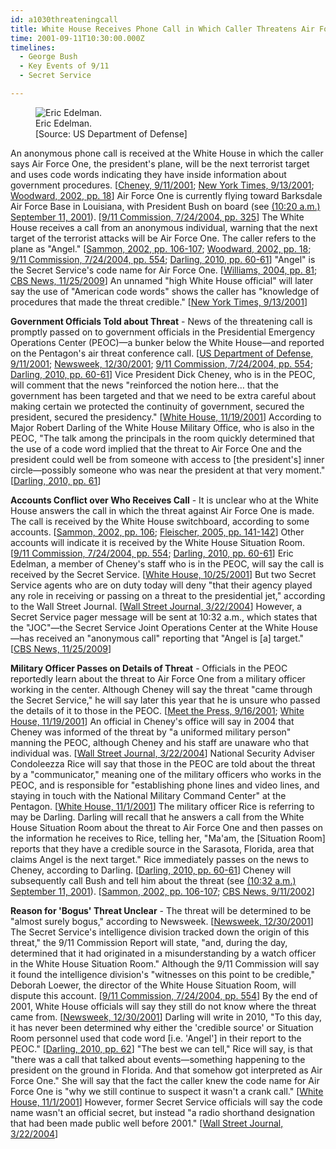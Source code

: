 ```yaml
---
id: a1030threateningcall
title: White House Receives Phone Call in Which Caller Threatens Air Force One
time: 2001-09-11T10:30:00.000Z
timelines:
  - George Bush
  - Key Events of 9/11
  - Secret Service

---
```


<figure class="image">
  <img alt="Eric Edelman." src="https://i2.wp.com/cdn.historycommons.org/images/events/Eric_Edelman_2050081722-45949.jpg" />
  <figcaption>Eric Edelman.<br>[Source: US Department of Defense]</figcaption>
</figure>

An anonymous phone call is received at the White House in which the caller says Air Force One, the president's plane, will be the next terrorist target and uses code words indicating they have inside information about government procedures. [[Cheney, 9/11/2001][1]; [New York Times, 9/13/2001][2]; [Woodward, 2002, pp. 18][3]] Air Force One is currently flying toward Barksdale Air Force Base in Louisiana, with President Bush on board (see [(10:20 a.m.) September 11, 2001](/timeline/#a1020destinationbarksdale)). [[9/11 Commission, 7/24/2004, pp. 325][4]] The White House receives a call from an anonymous individual, warning that the next target of the terrorist attacks will be Air Force One. The caller refers to the plane as "Angel." [[Sammon, 2002, pp. 106-107][5]; [Woodward, 2002, pp. 18][3]; [9/11 Commission, 7/24/2004, pp. 554][4]; [Darling, 2010, pp. 60-61][6]] "Angel" is the Secret Service's code name for Air Force One. [[Williams, 2004, pp. 81][7]; [CBS News, 11/25/2009][8]] An unnamed "high White House official" will later say the use of "American code words" shows the caller has "knowledge of procedures that made the threat credible." [[New York Times, 9/13/2001][9]]

**Government Officials Told about Threat** - News of the threatening call is promptly passed on to government officials in the Presidential Emergency Operations Center (PEOC)—a bunker below the White House—and reported on the Pentagon's air threat conference call. [[US Department of Defense, 9/11/2001][10]; [Newsweek, 12/30/2001][11]; [9/11 Commission, 7/24/2004, pp. 554][4]; [Darling, 2010, pp. 60-61][6]] Vice President Dick Cheney, who is in the PEOC, will comment that the news "reinforced the notion here… that the government has been targeted and that we need to be extra careful about making certain we protected the continuity of government, secured the president, secured the presidency." [[White House, 11/19/2001][12]] According to Major Robert Darling of the White House Military Office, who is also in the PEOC, "The talk among the principals in the room quickly determined that the use of a code word implied that the threat to Air Force One and the president could well be from someone with access to [the president's] inner circle—possibly someone who was near the president at that very moment." [[Darling, 2010, pp. 61][6]]

**Accounts Conflict over Who Receives Call** - It is unclear who at the White House answers the call in which the threat against Air Force One is made. The call is received by the White House switchboard, according to some accounts. [[Sammon, 2002, pp. 106][5]; [Fleischer, 2005, pp. 141-142][13]] Other accounts will indicate it is received by the White House Situation Room. [[9/11 Commission, 7/24/2004, pp. 554][4]; [Darling, 2010, pp. 60-61][6]] Eric Edelman, a member of Cheney's staff who is in the PEOC, will say the call is received by the Secret Service. [[White House, 10/25/2001][14]] But two Secret Service agents who are on duty today will deny "that their agency played any role in receiving or passing on a threat to the presidential jet," according to the Wall Street Journal. [[Wall Street Journal, 3/22/2004][15]] However, a Secret Service pager message will be sent at 10:32 a.m., which states that the "JOC"—the Secret Service Joint Operations Center at the White House—has received an "anonymous call" reporting that "Angel is [a] target." [[CBS News, 11/25/2009][8]]

**Military Officer Passes on Details of Threat** - Officials in the PEOC reportedly learn about the threat to Air Force One from a military officer working in the center. Although Cheney will say the threat "came through the Secret Service," he will say later this year that he is unsure who passed the details of it to those in the PEOC. [[Meet the Press, 9/16/2001][16]; [White House, 11/19/2001][12]] An official in Cheney's office will say in 2004 that Cheney was informed of the threat by "a uniformed military person" manning the PEOC, although Cheney and his staff are unaware who that individual was. [[Wall Street Journal, 3/22/2004][15]] National Security Adviser Condoleezza Rice will say that those in the PEOC are told about the threat by a "communicator," meaning one of the military officers who works in the PEOC, and is responsible for "establishing phone lines and video lines, and staying in touch with the National Military Command Center" at the Pentagon. [[White House, 11/1/2001][17]] The military officer Rice is referring to may be Darling. Darling will recall that he answers a call from the White House Situation Room about the threat to Air Force One and then passes on the information he receives to Rice, telling her, "Ma'am, the [Situation Room] reports that they have a credible source in the Sarasota, Florida, area that claims Angel is the next target." Rice immediately passes on the news to Cheney, according to Darling. [[Darling, 2010, pp. 60-61][6]] Cheney will subsequently call Bush and tell him about the threat (see [(10:32 a.m.) September 11, 2001](/timeline/#a1032angelthreat)). [[Sammon, 2002, pp. 106-107][5]; [CBS News, 9/11/2002][18]]

**Reason for 'Bogus' Threat Unclear** - The threat will be determined to be "almost surely bogus," according to Newsweek. [[Newsweek, 12/30/2001][11]] The Secret Service's intelligence division tracked down the origin of this threat," the 9/11 Commission Report will state, "and, during the day, determined that it had originated in a misunderstanding by a watch officer in the White House Situation Room." Although the 9/11 Commission will say it found the intelligence division's "witnesses on this point to be credible," Deborah Loewer, the director of the White House Situation Room, will dispute this account. [[9/11 Commission, 7/24/2004, pp. 554][4]] By the end of 2001, White House officials will say they still do not know where the threat came from. [[Newsweek, 12/30/2001][11]] Darling will write in 2010, "To this day, it has never been determined why either the 'credible source' or Situation Room personnel used that code word [i.e. 'Angel'] in their report to the PEOC." [[Darling, 2010, pp. 62][6]] "The best we can tell," Rice will say, is that "there was a call that talked about events—something happening to the president on the ground in Florida. And that somehow got interpreted as Air Force One." She will say that the fact the caller knew the code name for Air Force One is "why we still continue to suspect it wasn't a crank call." [[White House, 11/1/2001][17]] However, former Secret Service officials will say the code name wasn't an official secret, but instead "a radio shorthand designation that had been made public well before 2001." [[Wall Street Journal, 3/22/2004][15]]

[1]: https://www.scribd.com/document/12992809/Lynne-Cheney-s-9-11-Notes-from-the-White-House-Bunker
[2]: https://www.nytimes.com/2001/09/13/opinion/essay-inside-the-bunker.html
[3]: https://www.amazon.com/Bush-at-War-Bob-Woodward/dp/0743204735
[4]: https://web.archive.org/web/20041020144854/http://www.decloah.com/mirrors/9-11/911_Report.txt
[5]: https://www.amazon.com/Fighting-Back-Terrorism-Inside-White/dp/0895261499
[6]: https://www.amazon.com/24-Hours-Inside-Presidents-Bunker/dp/1450244246
[7]: https://www.amazon.com/How-Be-President-Where-Office/dp/0811843165
[8]: https://www.cbsnews.com/news/egads-confidential-9-11-pager-messages-disclosed/
[9]: https://www.nytimes.com/2001/09/13/opinion/essay-inside-the-bunker.html
[10]: http://www.oredigger61.org/wp-content/uploads/2011/07/Air-Threat-Conference-Call-Hyde.pdf
[11]: https://www.newsweek.com/day-changed-america-148319
[12]: https://www.scribd.com/document/16869695/NY-B9-Farmer-Misc-WH-1-of-3-Fdr-11-19-01-Newsweek-Interview-of-Cheney-450
[13]: https://www.amazon.com/Taking-Heat-President-Press-Years/dp/0060747625
[14]: https://www.scribd.com/document/16942234/NY-B10-Farmer-Misc-WH-3-of-3-Fdr-10-25-01-Evan-Thomas-Newsweek-Interview-of-Eric-Edelman-479
[15]: http://opprop911.no/wp-content/uploads/2010/08/9-11-Government-Inconsitencies.pdf
[16]: https://georgewbush-whitehouse.archives.gov/vicepresident/news-speeches/speeches/vp20010916.html
[17]: https://www.scribd.com/document/16571587/T3-B11-EOP-Produced-Documents-Vol-III-Fdr-11-1-01-Evan-Thomas-Newsweek-Interview-of-Rice-001
[18]: https://www.cbsnews.com/news/the-presidents-story-11-09-2002/
